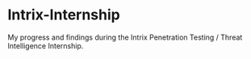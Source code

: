 # Intrix-Internship
My progress and findings during the Intrix Penetration Testing / Threat Intelligence Internship.
